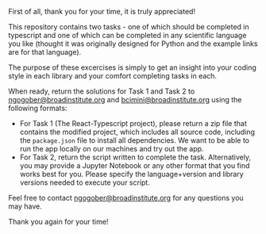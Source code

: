 First of all, thank you for your time, it is truly appreciated!

This repository contains two tasks - one of which should be completed in typescript and one of which can be completed in any scientific language you like (thought it was originally designed for Python and the example links are for that language). 

The purpose of these excercises is simply to get an insight into your coding style in each library and your comfort completing tasks in each.

When ready, return the solutions for Task 1 and Task 2 to [ngogober@broadinstitute.org](ngogober@broadinstitute.org) 
and [bcimini@broadinstitute.org](bcimini@broadinstitute.org) using the following formats:
- For Task 1 (The React-Typescript project), please return a zip file that contains the modified project,
 which includes all source code, including the `package.json` file to install all dependencies. We want to be able to 
 run the app locally on our machines and try out the app.
- For Task 2, return the script written to complete the task. Alternatively, you may 
provide a Jupyter Notebook or any other format that you find works best for you. Please specify the language+version and 
library versions needed to execute your script.


Feel free to contact [ngogober@broadinstitute.org](ngogober@broadinstitute.org) for any questions you may have. 

Thank you again for your time!


